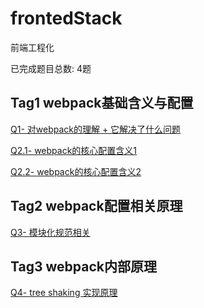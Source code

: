 # frontedStack

前端工程化

已完成题目总数: 4题



## Tag1 webpack基础含义与配置

[Q1- 对webpack的理解 + 它解决了什么问题]()

[Q2.1- webpack的核心配置含义1]()

[Q2.2- webpack的核心配置含义2]()


## Tag2 webpack配置相关原理

[Q3- 模块化规范相关]()



## Tag3 webpack内部原理

[Q4- tree shaking 实现原理]()

